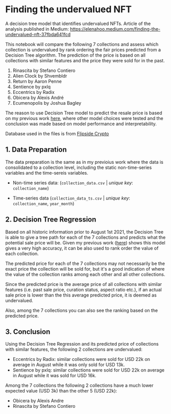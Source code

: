 # Finding the undervalued NFT
 A decision tree model that identifies undervalued NFTs. Article of the analysis published in Medium: https://elenahoo.medium.com/finding-the-undervalued-nft-37fbda641fcd
 
 
This notebook will compare the following 7 collections and assess which collection is undervalued by rank ordering the fair prices predicted from a Decision Tree algorithm. The prediction of the price is based on all collections with similar features and the price they were sold for in the past.

1.   Rinascita by Stefano Contiero
2.   Alien Clock by Shvembldr
3.   Return by Aaron Penne
4.   Sentience by pxlq
5.   Eccentrics by Radix
6.   Obicera by Alexis André
7.   Ecumenopolis by Joshua Bagley

The reason to use Decision Tree model to predict the resale price is based on my previous work [here](https://colab.research.google.com/drive/1HQBG-J9fbNX_G6TWfWQeb9ngtTHC7154?usp=sharing), where other model choices were tested and the conclusion was made based on model performance and interpretability.

Database used in the files is from [Flipside Crypto](https://www.flipsidecrypto.com)

## 1. Data Preparation

The data preparation is the same as in my previoius work where the data is consolidated to a collection level, including the static non-time-series variables and the time-sereis variables. 

* Non-time series data: (`collection_data.csv` | *unique key*: `collection_name`)

* Time-series data (`collection_data_ts.csv` | *unique key*: `collection_name`, `year_month`)

## 2. Decision Tree Regression
Based on all historic information prior to August 1st 2021, the Decision Tree is able to give a tree path for each of the 7 collections and predicts what the potential sale price will be. Given my previous work ([here](https://colab.research.google.com/drive/1HQBG-J9fbNX_G6TWfWQeb9ngtTHC7154)) shows this model gives a very high accuracy, it can be also used to rank order the value of each collection.

The predicted price for each of the 7 collections may not necessarily be the exact price the collection will be sold for, but it's a good indication of where the value of the collection ranks among each other and all other collections.

Since the predicted price is the average price of all collections with similar features (i.e. past sale price, curation status, aspect ratio etc.), if an actual sale price is lower than the this average predicted price, it is deemed as undervalued.

Also, among the 7 collections you can also see the ranking based on the predicted price.

## 3. Conclusion

Using the Decision Tree Regression and its predicted price of collections with similar features, the following 2 collections are undervalued:
- Eccentrics by Radix: similar collections were sold for USD 22k on average in August while it was only sold for USD 13k.
- Sentience by pxlq: similar collections were sold for USD 22k on average in August while it was sold for USD 16k.

Among the 7 collections the following 2 collections have a much lower expected value (USD 3k) than the other 5 (USD 22k):
- Obicera by Alexis Andre
- Rinascita by Stefano Contiero